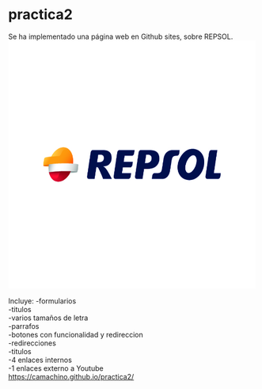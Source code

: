 # practica2
Se ha implementado una página web en Github sites,
sobre REPSOL.
<img width="500px" height="500px" src="Repsol_Logo.jpg" alt="logo repsol">

Incluye:
-formularios <br>
-titulos<br>
-varios tamaños de letra <br>
-parrafos<br>
-botones con funcionalidad y redireccion<br>
-redirecciones<br>
-titulos<br>
-4 enlaces internos<br>
-1 enlaces externo a Youtube<br>
https://camachino.github.io/practica2/


